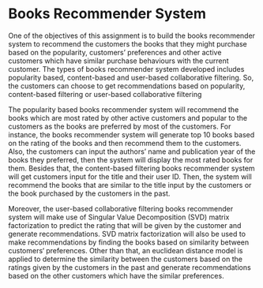 # Books Recommender System

One of the objectives of this assignment is to build the books recommender system to recommend the customers the books that they might purchase based on the popularity, customers’ preferences and other active customers which have similar purchase behaviours with the current customer. The types of books recommender system developed includes popularity based, content-based and user-based collaborative filtering. So, the customers can choose to get recommendations based on popularity, content-based filtering or user-based collaborative filtering

The popularity based books recommender system will recommend the books which are most rated by other active customers and popular to the customers as the books are preferred by most of the customers. For instance, the books recommender system will generate top 10 books based on the rating of the books and then recommend them to the customers. Also, the customers can input the authors’ name and publication year of the books they preferred, then the system will display the most rated books for them. Besides that, the content-based filtering books recommender system will get customers input for the title and their user ID. Then, the system will recommend the books that are similar to the title input by the customers or the book purchased by the customers in the past.

Moreover, the user-based collaborative filtering books recommender system will make use of Singular Value Decomposition (SVD) matrix factorization to predict the rating that will be given by the customer and generate recommendations. SVD matrix factorization will also be used to make recommendations by finding the books based on similarity between customers‘ preferences. Other than that, an euclidean distance model is applied to determine the similarity between the customers based on the ratings given by the customers in the past and generate recommendations based on the other customers which have the similar preferences. 
